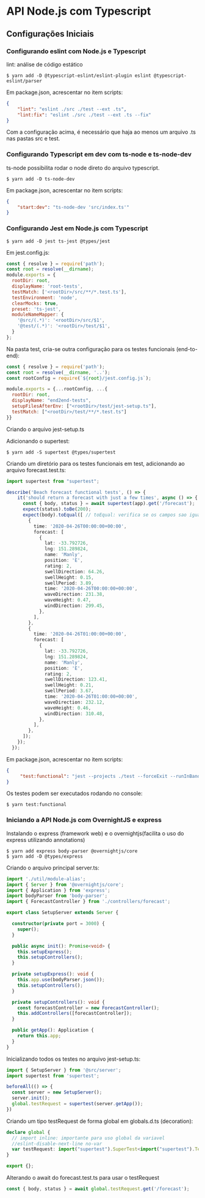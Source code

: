 # API Node.js com Typescript

## Configurações Iniciais

### Configurando eslint com Node.js e Typescript

lint: análise de código estático

```console
$ yarn add -D @typescript-eslint/eslint-plugin eslint @typescript-eslint/parser
```

Em package.json, acrescentar no item scripts:

```json
{
    "lint": "eslint ./src ./test --ext .ts",
    "lint:fix": "eslint ./src ./test --ext .ts --fix"
}
```

Com a configuração acima, é necessário que haja ao menos um arquivo .ts nas pastas src e test.

### Configurando Typescript em dev com ts-node e ts-node-dev

ts-node possibilita rodar o node direto do arquivo typescript.

```console
$ yarn add -D ts-node-dev
```
Em package.json, acrescentar no item scripts:

```json
{
    "start:dev": "ts-node-dev 'src/index.ts'"
}
```

### Configurando Jest em Node.js com Typescript

```console
$ yarn add -D jest ts-jest @types/jest
```

Em jest.config.js:

```javascript
const { resolve } = require('path');
const root = resolve(__dirname);
module.exports = {
  rootDir: root,
  displayName: 'root-tests',
  testMatch: ['<rootDir>/src/**/*.test.ts'],
  testEnvironment: 'node',
  clearMocks: true,
  preset: 'ts-jest',
  moduleNameMapper: {
    '@src/(.*)': '<rootDir>/src/$1',
    '@test/(.*)': '<rootDir>/test/$1',
  }
};
```

Na pasta test, cria-se outra configuração para os testes funcionais (end-to-end):

```javascript
const { resolve } = require('path');
const root = resolve(__dirname, '..');
const rootConfig = require(`${root}/jest.config.js`);

module.exports = {...rootConfig, ...{
  rootDir: root,
  displayName: "end2end-tests",
  setupFilesAfterEnv: ["<rootDir>/test/jest-setup.ts"],
  testMatch: ["<rootDir>/test/**/*.test.ts"]
}}
```

Criando o arquivo jest-setup.ts

Adicionando o supertest:
```console
$ yarn add -S supertest @types/supertest
```
Criando um diretório para os testes funcionais em test, adicionando ao arquivo forecast.test.ts:

```typescript
import supertest from "supertest";

describe('Beach forecast functional tests', () => {
    it('should return a forecast with just a few times', async () => {
      const { body, status } = await supertest(app).get('/forecast');
      expect(status).toBe(200);
      expect(body).toEqual([ // toEqual: verifica se os campos sao iguais
        {
          time: '2020-04-26T00:00:00+00:00',
          forecast: [
            {
              lat: -33.792726,
              lng: 151.289824,
              name: 'Manly',
              position: 'E',
              rating: 2,
              swellDirection: 64.26,
              swellHeight: 0.15,
              swellPeriod: 3.89,
              time: '2020-04-26T00:00:00+00:00',
              waveDirection: 231.38,
              waveHeight: 0.47,
              windDirection: 299.45,
            },
          ],
        },
        {
          time: '2020-04-26T01:00:00+00:00',
          forecast: [
            {
              lat: -33.792726,
              lng: 151.289824,
              name: 'Manly',
              position: 'E',
              rating: 2,
              swellDirection: 123.41,
              swellHeight: 0.21,
              swellPeriod: 3.67,
              time: '2020-04-26T01:00:00+00:00',
              waveDirection: 232.12,
              waveHeight: 0.46,
              windDirection: 310.48,
            },
          ],
        },
      ]);
    });
  });
```

Em package.json, acrescentar no item scripts:

```json
{
     "test:functional": "jest --projects ./test --forceExit --runInBand",
}
```
Os testes podem ser executados rodando no console:
```console
$ yarn test:functional
```

### Iniciando a API Node.js com OvernightJS e express

Instalando o express (framework web) e o overnightjs(facilita o uso do express utilizando annotations)

```console
$ yarn add express body-parser @overnightjs/core
$ yarn add -D @types/express
```

Criando o arquivo principal server.ts:

```typescript
import './util/module-alias';
import { Server } from '@overnightjs/core';
import { Application } from 'express';
import bodyParser from 'body-parser';
import { ForecastController } from './controllers/forecast';

export class SetupServer extends Server {

  constructor(private port = 3000) {
    super();
  }

  public async init(): Promise<void> {
    this.setupExpress();
    this.setupControllers();
  }

  private setupExpress(): void {
    this.app.use(bodyParser.json());
    this.setupControllers();
  }

  private setupControllers(): void {
    const forecastController = new ForecastController();
    this.addControllers([forecastController]);
  }

  public getApp(): Application {
    return this.app;
  }
}
```

Inicializando todos os testes no arquivo jest-setup.ts:
```typescript
import { SetupServer } from '@src/server';
import supertest from 'supertest';

beforeAll(() => {
  const server = new SetupServer();
  server.init();
  global.testRequest = supertest(server.getApp());
})
```

Criando um tipo testRequest de forma global em globals.d.ts (decoration):

```typescript
declare global {
  // import inline: importante para uso global da variavel
  //eslint-disable-next-line no-var
  var testRequest: import("supertest").SuperTest<import("supertest").Test>;
}

export {};
```

Alterando o await do forecast.test.ts para usar o testRequest

```typescript
const { body, status } = await global.testRequest.get('/forecast');
```